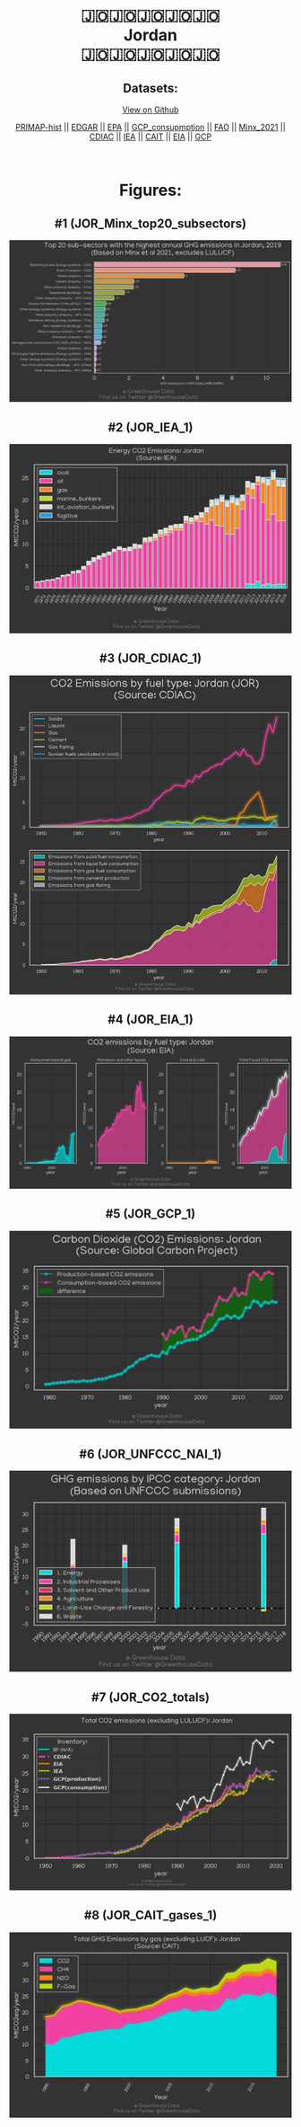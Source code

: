 
<center>
<h1 align="center">
🇯🇴🇯🇴🇯🇴🇯🇴🇯🇴
<br>
Jordan
<br>
🇯🇴🇯🇴🇯🇴🇯🇴🇯🇴
</h1>
<h2>Datasets:</h2>
<p><a href="https://github.com/dquintani/GreenhouseData/tree/master/country_data/JOR_Jordan/data">View on Github</a>
<br></p><p><a href="data/JOR_PRIMAP-hist.csv">PRIMAP-hist</a> || <a href="data/JOR_EDGAR.csv">EDGAR</a> || <a href="data/JOR_EPA.csv">EPA</a> || <a href="data/JOR_GCP_consupmption.csv">GCP_consupmption</a> || <a href="data/JOR_FAO.csv">FAO</a> || <a href="data/JOR_Minx_2021.csv">Minx_2021</a> || <a href="data/JOR_CDIAC.csv">CDIAC</a> || <a href="data/JOR_IEA.csv">IEA</a> || <a href="data/JOR_CAIT.csv">CAIT</a> || <a href="data/JOR_EIA.csv">EIA</a> || <a href="data/JOR_GCP.csv">GCP</a></p><p><br></p>
<h1>Figures:</h1><h2>#1 (JOR_Minx_top20_subsectors)</h2>
<p><img alt="" src="figures/JOR_Minx_top20_subsectors.png" /></p><h2>#2 (JOR_IEA_1)</h2>
<p><img alt="" src="figures/JOR_IEA_1.png" /></p><h2>#3 (JOR_CDIAC_1)</h2>
<p><img alt="" src="figures/JOR_CDIAC_1.png" /></p><h2>#4 (JOR_EIA_1)</h2>
<p><img alt="" src="figures/JOR_EIA_1.png" /></p><h2>#5 (JOR_GCP_1)</h2>
<p><img alt="" src="figures/JOR_GCP_1.png" /></p><h2>#6 (JOR_UNFCCC_NAI_1)</h2>
<p><img alt="" src="figures/JOR_UNFCCC_NAI_1.png" /></p><h2>#7 (JOR_CO2_totals)</h2>
<p><img alt="" src="figures/JOR_CO2_totals.png" /></p><h2>#8 (JOR_CAIT_gases_1)</h2>
<p><img alt="" src="figures/JOR_CAIT_gases_1.png" /></p>